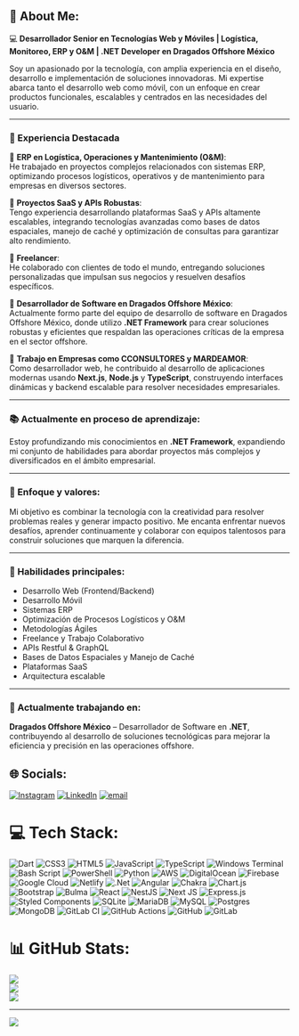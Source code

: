 ## 💫 About Me:
💻 **Desarrollador Senior en Tecnologías Web y Móviles | Logística, Monitoreo, ERP y O&M | .NET Developer en Dragados Offshore México**

Soy un apasionado por la tecnología, con amplia experiencia en el diseño, desarrollo e implementación de soluciones innovadoras. Mi expertise abarca tanto el desarrollo web como móvil, con un enfoque en crear productos funcionales, escalables y centrados en las necesidades del usuario.

---

### 🌟 Experiencia Destacada

🔹 **ERP en Logística, Operaciones y Mantenimiento (O&M)**:  
He trabajado en proyectos complejos relacionados con sistemas ERP, optimizando procesos logísticos, operativos y de mantenimiento para empresas en diversos sectores.

🔹 **Proyectos SaaS y APIs Robustas**:  
Tengo experiencia desarrollando plataformas SaaS y APIs altamente escalables, integrando tecnologías avanzadas como bases de datos espaciales, manejo de caché y optimización de consultas para garantizar alto rendimiento.

🔹 **Freelancer**:  
He colaborado con clientes de todo el mundo, entregando soluciones personalizadas que impulsan sus negocios y resuelven desafíos específicos.

🔹 **Desarrollador de Software en Dragados Offshore México**:  
Actualmente formo parte del equipo de desarrollo de software en Dragados Offshore México, donde utilizo **.NET Framework** para crear soluciones robustas y eficientes que respaldan las operaciones críticas de la empresa en el sector offshore.

🔹 **Trabajo en Empresas como CCONSULTORES y MARDEAMOR**:  
Como desarrollador web, he contribuido al desarrollo de aplicaciones modernas usando **Next.js**, **Node.js** y **TypeScript**, construyendo interfaces dinámicas y backend escalable para resolver necesidades empresariales.

---

### 📚 Actualmente en proceso de aprendizaje:
Estoy profundizando mis conocimientos en **.NET Framework**, expandiendo mi conjunto de habilidades para abordar proyectos más complejos y diversificados en el ámbito empresarial.

---

### 🎯 Enfoque y valores:
Mi objetivo es combinar la tecnología con la creatividad para resolver problemas reales y generar impacto positivo. Me encanta enfrentar nuevos desafíos, aprender continuamente y colaborar con equipos talentosos para construir soluciones que marquen la diferencia.

---

### 🚀 Habilidades principales:
- Desarrollo Web (Frontend/Backend)  
- Desarrollo Móvil  
- Sistemas ERP  
- Optimización de Procesos Logísticos y O&M  
- Metodologías Ágiles  
- Freelance y Trabajo Colaborativo  
- APIs Restful & GraphQL  
- Bases de Datos Espaciales y Manejo de Caché  
- Plataformas SaaS  
- Arquitectura escalable  

---

### 📍 Actualmente trabajando en:
**Dragados Offshore México** – Desarrollador de Software en **.NET**, contribuyendo al desarrollo de soluciones tecnológicas para mejorar la eficiencia y precisión en las operaciones offshore.


## 🌐 Socials:
[![Instagram](https://img.shields.io/badge/Instagram-%23E4405F.svg?logo=Instagram&logoColor=white)](https://instagram.com/efracode) [![LinkedIn](https://img.shields.io/badge/LinkedIn-%230077B5.svg?logo=linkedin&logoColor=white)](https://linkedin.com/in/efraindev) [![email](https://img.shields.io/badge/Email-D14836?logo=gmail&logoColor=white)](mailto:efrain_may_75@hotmail.com) 

# 💻 Tech Stack:
![Dart](https://img.shields.io/badge/dart-%230175C2.svg?style=for-the-badge&logo=dart&logoColor=white) ![CSS3](https://img.shields.io/badge/css3-%231572B6.svg?style=for-the-badge&logo=css3&logoColor=white) ![HTML5](https://img.shields.io/badge/html5-%23E34F26.svg?style=for-the-badge&logo=html5&logoColor=white) ![JavaScript](https://img.shields.io/badge/javascript-%23323330.svg?style=for-the-badge&logo=javascript&logoColor=%23F7DF1E) ![TypeScript](https://img.shields.io/badge/typescript-%23007ACC.svg?style=for-the-badge&logo=typescript&logoColor=white) ![Windows Terminal](https://img.shields.io/badge/Windows%20Terminal-%234D4D4D.svg?style=for-the-badge&logo=windows-terminal&logoColor=white) ![Bash Script](https://img.shields.io/badge/bash_script-%23121011.svg?style=for-the-badge&logo=gnu-bash&logoColor=white) ![PowerShell](https://img.shields.io/badge/PowerShell-%235391FE.svg?style=for-the-badge&logo=powershell&logoColor=white) ![Python](https://img.shields.io/badge/python-3670A0?style=for-the-badge&logo=python&logoColor=ffdd54) ![AWS](https://img.shields.io/badge/AWS-%23FF9900.svg?style=for-the-badge&logo=amazon-aws&logoColor=white) ![DigitalOcean](https://img.shields.io/badge/DigitalOcean-%230167ff.svg?style=for-the-badge&logo=digitalOcean&logoColor=white) ![Firebase](https://img.shields.io/badge/firebase-%23039BE5.svg?style=for-the-badge&logo=firebase) ![Google Cloud](https://img.shields.io/badge/GoogleCloud-%234285F4.svg?style=for-the-badge&logo=google-cloud&logoColor=white) ![Netlify](https://img.shields.io/badge/netlify-%23000000.svg?style=for-the-badge&logo=netlify&logoColor=#00C7B7) ![.Net](https://img.shields.io/badge/.NET-5C2D91?style=for-the-badge&logo=.net&logoColor=white) ![Angular](https://img.shields.io/badge/angular-%23DD0031.svg?style=for-the-badge&logo=angular&logoColor=white) ![Chakra](https://img.shields.io/badge/chakra-%234ED1C5.svg?style=for-the-badge&logo=chakraui&logoColor=white) ![Chart.js](https://img.shields.io/badge/chart.js-F5788D.svg?style=for-the-badge&logo=chart.js&logoColor=white) ![Bootstrap](https://img.shields.io/badge/bootstrap-%238511FA.svg?style=for-the-badge&logo=bootstrap&logoColor=white) ![Bulma](https://img.shields.io/badge/bulma-00D0B1?style=for-the-badge&logo=bulma&logoColor=white) ![React](https://img.shields.io/badge/react-%2320232a.svg?style=for-the-badge&logo=react&logoColor=%2361DAFB) ![NestJS](https://img.shields.io/badge/nestjs-%23E0234E.svg?style=for-the-badge&logo=nestjs&logoColor=white) ![Next JS](https://img.shields.io/badge/Next-black?style=for-the-badge&logo=next.js&logoColor=white) ![Express.js](https://img.shields.io/badge/express.js-%23404d59.svg?style=for-the-badge&logo=express&logoColor=%2361DAFB) ![Styled Components](https://img.shields.io/badge/styled--components-DB7093?style=for-the-badge&logo=styled-components&logoColor=white) ![SQLite](https://img.shields.io/badge/sqlite-%2307405e.svg?style=for-the-badge&logo=sqlite&logoColor=white) ![MariaDB](https://img.shields.io/badge/MariaDB-003545?style=for-the-badge&logo=mariadb&logoColor=white) ![MySQL](https://img.shields.io/badge/mysql-4479A1.svg?style=for-the-badge&logo=mysql&logoColor=white) ![Postgres](https://img.shields.io/badge/postgres-%23316192.svg?style=for-the-badge&logo=postgresql&logoColor=white) ![MongoDB](https://img.shields.io/badge/MongoDB-%234ea94b.svg?style=for-the-badge&logo=mongodb&logoColor=white) ![GitLab CI](https://img.shields.io/badge/gitlab%20CI-%23181717.svg?style=for-the-badge&logo=gitlab&logoColor=white) ![GitHub Actions](https://img.shields.io/badge/github%20actions-%232671E5.svg?style=for-the-badge&logo=githubactions&logoColor=white) ![GitHub](https://img.shields.io/badge/github-%23121011.svg?style=for-the-badge&logo=github&logoColor=white) ![GitLab](https://img.shields.io/badge/gitlab-%23181717.svg?style=for-the-badge&logo=gitlab&logoColor=white)
# 📊 GitHub Stats:
![](https://github-readme-stats.vercel.app/api?username=efraindrummer&theme=shadow_blue&hide_border=false&include_all_commits=true&count_private=true)<br/>
![](https://github-readme-streak-stats.herokuapp.com/?user=efraindrummer&theme=shadow_blue&hide_border=false)<br/>
![](https://github-readme-stats.vercel.app/api/top-langs/?username=efraindrummer&theme=shadow_blue&hide_border=false&include_all_commits=true&count_private=true&layout=compact)

---
[![](https://visitcount.itsvg.in/api?id=efraindrummer&icon=0&color=0)](https://visitcount.itsvg.in)

<!-- Proudly created with GPRM ( https://gprm.itsvg.in ) -->
